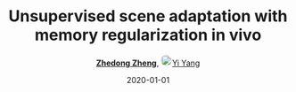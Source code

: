 ---
title: "Unsupervised scene adaptation with memory regularization in vivo"
collection: publications
permalink: /publication/Unsuperv2020
date: 2020-01-01
doi: 10.5555/3491440.3491590
keywords: domain adaptation, 
venue: 'IJCAI'
paperurl: 'https://zdzheng.xyz/files/ijcai20.pdf'
code: 'https://github.com/layumi/Seg_Uncertainty'
author: '<strong><a href="https://zdzheng.xyz/authors/Zhedong-Zheng" class="author">Zhedong Zheng</a></strong>, <a href="https://zdzheng.xyz/authors/Yi-Yang" class="author"> <img src= "https://zdzheng.xyz/coauthors/yi-yang.jpeg" alt="yi-yang" style="border-radius: 50%; height:20px; width:20px">Yi Yang</a>'
sqlauthor: '{"@type": "Person","name": "Zhedong Zheng"}, {"@type": "Person","name": "Yi Yang"}'
citation: ' Zhedong Zheng,  Yi Yang, &quot;Unsupervised scene adaptation with memory regularization in vivo.&quot; IJCAI, 2020. DOI: 10.5555/3491440.3491590'
pub_year: '2020'
bib: >
    @inproceedings{zheng2019unsupervised,<br>author = "Zheng, Zhedong and Yang, Yi",<br>title = "Unsupervised scene adaptation with memory regularization in vivo",<br>booktitle = "IJCAI",<br>code = "https://github.com/layumi/Seg\_Uncertainty",<br>url = "https://zdzheng.xyz/files/ijcai20.pdf",<br>doi = "10.5555/3491440.3491590",<br>year = "2020"
    }

---